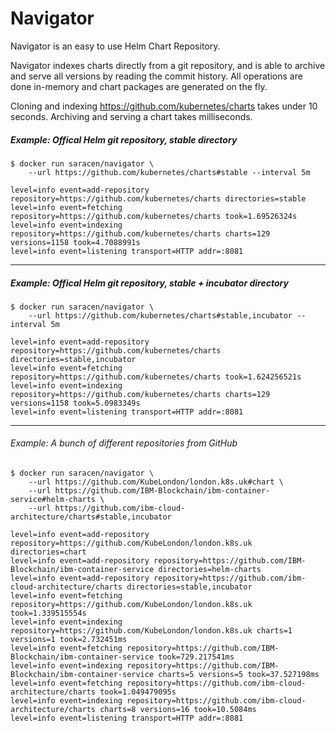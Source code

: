 # Navigator

Navigator is an easy to use Helm Chart Repository.

Navigator indexes charts directly from a git repository, and is able to archive and serve all versions by reading the commit history. All operations are done in-memory and chart packages are generated on the fly.

Cloning and indexing https://github.com/kubernetes/charts takes under 10 seconds. Archiving and serving a chart takes milliseconds.

##### Example: Offical Helm git repository, stable directory
```
$ docker run saracen/navigator \
	--url https://github.com/kubernetes/charts#stable --interval 5m

level=info event=add-repository repository=https://github.com/kubernetes/charts directories=stable
level=info event=fetching repository=https://github.com/kubernetes/charts took=1.69526324s
level=info event=indexing repository=https://github.com/kubernetes/charts charts=129 versions=1158 took=4.7088991s
level=info event=listening transport=HTTP addr=:8081
```
---
##### Example: Offical Helm git repository, stable + incubator directory
```
$ docker run saracen/navigator \
	--url https://github.com/kubernetes/charts#stable,incubator --interval 5m

level=info event=add-repository repository=https://github.com/kubernetes/charts directories=stable,incubator
level=info event=fetching repository=https://github.com/kubernetes/charts took=1.624256521s
level=info event=indexing repository=https://github.com/kubernetes/charts charts=129 versions=1158 took=5.0983349s
level=info event=listening transport=HTTP addr=:8081
```
---
###### Example: A bunch of different repositories from GitHub
```
$ docker run saracen/navigator \
	--url https://github.com/KubeLondon/london.k8s.uk#chart \
	--url https://github.com/IBM-Blockchain/ibm-container-service#helm-charts \
	--url https://github.com/ibm-cloud-architecture/charts#stable,incubator

level=info event=add-repository repository=https://github.com/KubeLondon/london.k8s.uk directories=chart
level=info event=add-repository repository=https://github.com/IBM-Blockchain/ibm-container-service directories=helm-charts
level=info event=add-repository repository=https://github.com/ibm-cloud-architecture/charts directories=stable,incubator
level=info event=fetching repository=https://github.com/KubeLondon/london.k8s.uk took=1.339515554s
level=info event=indexing repository=https://github.com/KubeLondon/london.k8s.uk charts=1 versions=1 took=2.732451ms
level=info event=fetching repository=https://github.com/IBM-Blockchain/ibm-container-service took=729.217541ms
level=info event=indexing repository=https://github.com/IBM-Blockchain/ibm-container-service charts=5 versions=5 took=37.527198ms
level=info event=fetching repository=https://github.com/ibm-cloud-architecture/charts took=1.049479095s
level=info event=indexing repository=https://github.com/ibm-cloud-architecture/charts charts=8 versions=16 took=10.5084ms
level=info event=listening transport=HTTP addr=:8081
```
